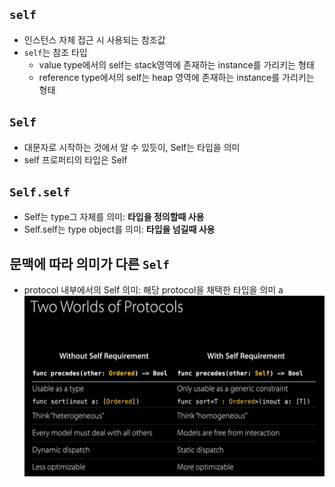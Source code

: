 ## `self`
* 인스턴스 자체 접근 시 사용되는 참조값
* `self`는 참조 타입
    - value type에서의 self는 stack영역에 존재하는 instance를 가리키는 형태
    - reference type에서의 self는 heap 영역에 존재하는 instance를 가리키는 형태
## `Self`
- 대문자로 시작하는 것에서 알 수 있듯이, Self는 타입을 의미
- self 프로퍼티의 타입은 Self
## `Self.self`

- Self는 type그 자체를 의미: **타입을 정의할때 사용**
- Self.self는 type object를 의미: **타입을 넘길때 사용**
## 문맥에 따라 의미가 다른 `Self`
- protocol 내부에서의 Self 의미: 해당 protocol을 채택한 타입을 의미
a
![image](https://github.com/gaeng2y/Valut/blob/main/WWDC/WWDC%2015/Protocol-Oriented%20Programming%20in%20Swift/Screenshot%202024-03-12%20at%2010.53.15%20PM.png?raw=true)